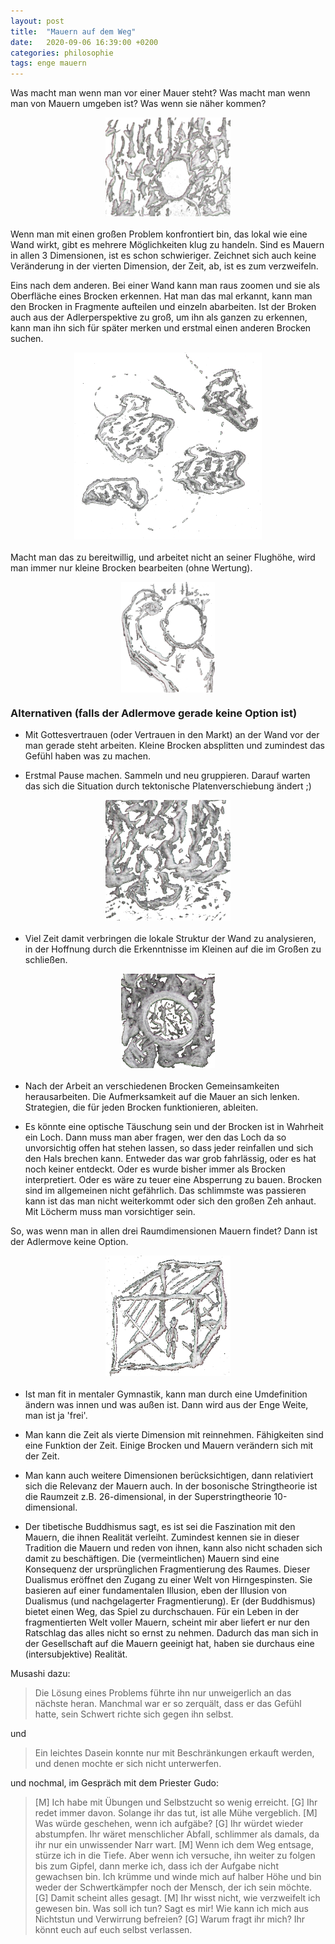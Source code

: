 ```yaml
---
layout: post
title:  "Mauern auf dem Weg"
date:   2020-09-06 16:39:00 +0200
categories: philosophie
tags: enge mauern
---
```


Was macht man wenn man vor einer Mauer steht? 
Was macht man wenn man von Mauern umgeben ist? 
Was wenn sie näher kommen? 

<figure>
  <img class="marginauto" src='/assets/images/vor_wand.png' width="200" style="background:none ; border:none; box-shadow:none"/>
</figure> 

<style>
.marginauto {
    margin: 10px auto 20px;
    display: block;
}
figcaption {
  text-align: center;
}
</style>


Wenn man mit einen großen Problem konfrontiert bin, das lokal wie eine Wand wirkt, gibt es mehrere Möglichkeiten klug zu handeln. Sind es Mauern in allen 3 Dimensionen, ist es schon schwieriger. Zeichnet sich auch keine Veränderung in der vierten Dimension, der Zeit, ab, ist es zum verzweifeln. 


Eins nach dem anderen. Bei einer Wand kann man raus zoomen und sie als Oberfläche eines Brocken erkennen. Hat man das mal erkannt, kann man den Brocken in Fragmente aufteilen und einzeln abarbeiten. Ist der Broken auch aus der Adlerperspektive zu groß, um ihn als ganzen zu erkennen, kann man ihn sich für später merken und erstmal einen anderen Brocken suchen.

<figure>
  <img class="marginauto" src='/assets/images/um_brocken_fliegen.png' width="300" style="background:none ; border:none; box-shadow:none"/>
</figure> 

Macht man das zu bereitwillig, und arbeitet nicht an seiner Flughöhe, wird man immer nur kleine Brocken bearbeiten (ohne Wertung).

<figure>
  <img class="marginauto" src='/assets/images/kleiner_brocken.png' width="150" style="background:none ; border:none; box-shadow:none"/>
</figure> 


### Alternativen (falls der Adlermove gerade keine Option ist)

- Mit Gottesvertrauen (oder Vertrauen in den Markt) an der Wand vor der man gerade steht arbeiten. Kleine Brocken absplitten und zumindest das Gefühl haben was zu machen. 

- Erstmal Pause machen. Sammeln und neu gruppieren. Darauf warten das sich die Situation durch tektonische Platenverschiebung ändert ;)

<figure>
  <img class="marginauto" src='/assets/images/wait_for_shift.png' width="200" style="background:none ; border:none; box-shadow:none"/>
</figure> 

- Viel Zeit damit verbringen die lokale Struktur der Wand zu analysieren, in der Hoffnung durch die Erkenntnisse im Kleinen auf die im Großen zu schließen.

<figure>
  <img class="marginauto" src='/assets/images/lupe.png' width="150" style="background:none ; border:none; box-shadow:none"/>
</figure> 


- Nach der Arbeit an verschiedenen Brocken Gemeinsamkeiten herausarbeiten. Die Aufmerksamkeit auf die Mauer an sich lenken. Strategien, die für jeden Brocken funktionieren, ableiten.

- Es könnte eine optische Täuschung sein und der Brocken ist in Wahrheit ein Loch. Dann muss man aber fragen, wer den das Loch da so unvorsichtig offen hat stehen lassen, so dass jeder reinfallen und sich den Hals brechen kann. Entweder das war grob fahrlässig, oder es hat noch keiner entdeckt. Oder es wurde bisher immer als Brocken interpretiert. Oder es wäre zu teuer eine Absperrung zu bauen. Brocken sind im allgemeinen nicht gefährlich. Das schlimmste was passieren kann ist das man nicht weiterkommt oder sich den großen Zeh anhaut. Mit Löcherm muss man vorsichtiger sein.


So, was wenn man in allen drei Raumdimensionen Mauern findet? Dann ist der Adlermove keine Option.

<figure>
  <img class="marginauto" src='/assets/images/umgeben.png' width="200" style="background:none ; border:none; box-shadow:none"/>
</figure> 


- Ist man fit in mentaler Gymnastik, kann man durch eine Umdefinition ändern was innen und was außen ist. Dann wird aus der Enge Weite, man ist ja 'frei'.

- Man kann die Zeit als vierte Dimension mit reinnehmen. Fähigkeiten sind eine Funktion der Zeit. Einige Brocken und Mauern verändern sich mit der Zeit. 

- Man kann auch weitere Dimensionen berücksichtigen, dann relativiert sich die Relevanz der Mauern auch. In der bosonische Stringtheorie ist die Raumzeit z.B. 26-dimensional, in der Superstringtheorie 10-dimensional.

- Der tibetische Buddhismus sagt, es ist sei die Faszination mit den Mauern, die ihnen Realität verleiht. Zumindest kennen sie in dieser Tradition die Mauern und reden von ihnen, kann also nicht schaden sich damit zu beschäftigen. Die (vermeintlichen) Mauern sind eine Konsequenz der ursprünglichen Fragmentierung des Raumes. Dieser Dualismus eröffnet den Zugang zu einer Welt von Hirngespinsten. Sie basieren auf einer fundamentalen Illusion, eben der Illusion von Dualismus (und nachgelagerter Fragmentierung). Er (der Buddhismus) bietet einen Weg, das Spiel zu durchschauen. Für ein Leben in der fragmentierten Welt voller Mauern, scheint mir aber liefert er nur den Ratschlag das alles nicht so ernst zu nehmen. Dadurch das man sich in der Gesellschaft auf die Mauern geeinigt hat, haben sie durchaus eine (intersubjektive) Realität.

Musashi dazu:
> Die Lösung eines Problems führte ihn nur unweigerlich an das nächste heran. Manchmal war er so zerquält, dass er das Gefühl hatte, sein Schwert richte sich gegen ihn selbst. 

und 

> Ein leichtes Dasein konnte nur mit Beschränkungen erkauft werden, und denen mochte er sich nicht unterwerfen.

und nochmal, im Gespräch mit dem Priester Gudo:

> [M] Ich habe mit Übungen und Selbstzucht so wenig erreicht.
> [G] Ihr redet immer davon. Solange ihr das tut, ist alle Mühe vergeblich.
> [M] Was würde geschehen, wenn ich aufgäbe?
> [G] Ihr würdet wieder abstumpfen. Ihr wäret menschlicher Abfall, schlimmer als damals, da ihr nur ein unwissender Narr wart.
> [M] Wenn ich dem Weg entsage, stürze ich in die Tiefe. Aber wenn ich versuche, ihn weiter zu folgen bis zum Gipfel, dann merke ich, dass ich der Aufgabe nicht gewachsen bin. Ich krümme und winde mich auf halber Höhe und bin weder der Schwertkämpfer noch der Mensch, der ich sein möchte.
> [G] Damit scheint alles gesagt.
> [M] Ihr wisst nicht, wie verzweifelt ich gewesen bin. Was soll ich tun? Sagt es mir! Wie kann ich mich aus Nichtstun und Verwirrung befreien?
> [G] Warum fragt ihr mich? Ihr könnt euch auf euch selbst verlassen.
